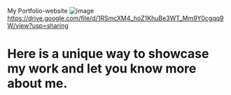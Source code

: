 My Portfolio-website
![image](https://user-images.githubusercontent.com/115420097/236266703-f8d8be18-a060-4702-afc1-706c2e34b402.png)
https://drive.google.com/file/d/1RSmcXM4_hoZ1KhuBe3WT_Mm9Y0cgqq9W/view?usp=sharing
# Here is a unique way to showcase my work and let you know more about me.
